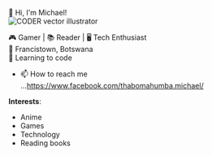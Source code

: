 👋 Hi, I'm Michael!  
![CODER vector illustrator](https://i.pinimg.com/564x/d0/79/81/d079816c1e699834fd1f01eceeddee8e.jpg)


🎮 Gamer | 📚 Reader | 🖥️ Tech Enthusiast  
📍 Francistown, Botswana  
🌱 Learning to code  
- 📫 How to reach me ...https://www.facebook.com/thabomahumba.michael/

**Interests**:
- Anime
- Games
- Technology
- Reading books

<!---
michaelThaboMahumba/michaelThaboMahumba is a ✨ special ✨ repository because its `README.md` (this file) appears on your GitHub profile.
You can click the Preview link to take a look at your changes.
--->
    
